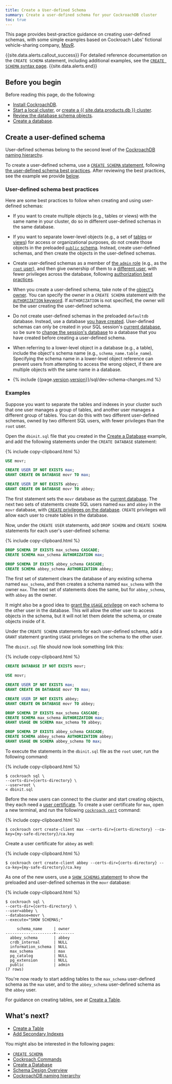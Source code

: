 ```yaml
---
title: Create a User-defined Schema
summary: Create a user-defined schema for your CockroachDB cluster
toc: true
---
```


This page provides best-practice guidance on creating user-defined schemas, with some simple examples based on Cockroach Labs' fictional vehicle-sharing company, [MovR](movr.html).

{{site.data.alerts.callout_success}}
For detailed reference documentation on the `CREATE SCHEMA` statement, including additional examples, see the [`CREATE SCHEMA` syntax page](create-schema.html).
{{site.data.alerts.end}}

## Before you begin

Before reading this page, do the following:

- [Install CockroachDB](install-cockroachdb.html).
- [Start a local cluster](secure-a-cluster.html), or [create a {{ site.data.products.db }} cluster](../cockroachcloud/create-your-cluster.html).
- [Review the database schema objects](schema-design-overview.html).
- [Create a database](schema-design-database.html).

## Create a user-defined schema

User-defined schemas belong to the second level of the [CockroachDB naming hierarchy](sql-name-resolution.html#naming-hierarchy).

To create a user-defined schema, use a [`CREATE SCHEMA` statement](create-schema.html), following [the user-defined schema best practices](#user-defined-schema-best-practices). After reviewing the best practices, see the example we provide [below](#examples).

### User-defined schema best practices

Here are some best practices to follow when creating and using user-defined schemas:

- If you want to create multiple objects (e.g., tables or views) with the same name in your cluster, do so in different user-defined schemas in the same database.

- If you want to separate lower-level objects (e.g., a set of [tables](schema-design-table.html) or [views](views.html)) for access or organizational purposes, do not create those objects in the preloaded [`public` schema](sql-name-resolution.html#naming-hierarchy). Instead, create user-defined schemas, and then create the objects in the user-defined schemas.

- Create user-defined schemas as a member of [the `admin` role](authorization.html#admin-role) (e.g., as the [`root` user](authorization.html#root-user)), and then give ownership of them to a [different user](schema-design-overview.html#controlling-access-to-objects), with fewer privileges across the database, following [authorization best practices](authorization.html#authorization-best-practices).

- When you create a user-defined schema, take note of the [object's owner](authorization.html#object-ownership). You can specify the owner in a `CREATE SCHEMA` statement with the [`AUTHORIZATION` keyword](create-schema.html#parameters). If `AUTHORIZATION` is not specified, the owner will be the user creating the user-defined schema.

- Do not create user-defined schemas in the preloaded `defaultdb` database. Instead, use a database [you have created](schema-design-database.html). User-defined schemas can only be created in your SQL session's [current database](sql-name-resolution.html#current-database), so be sure to [change the session's database](schema-design-database.html#database-best-practices) to a database that you have created before creating a user-defined schema.

- When referring to a lower-level object in a database (e.g., a table), include the object's schema name (e.g., `schema_name.table_name`). Specifying the schema name in a lower-level object reference can prevent users from attempting to access the wrong object, if there are multiple objects with the same name in a database.

- {% include {{page.[version](cluster-settings.html#setting-version).[version](cluster-settings.html#setting-version)}}/sql/dev-schema-changes.md %}

### Examples

Suppose you want to separate the tables and indexes in your cluster such that one user manages a group of tables, and another user manages a different group of tables. You can do this with two different user-defined schemas, owned by two different SQL users, with fewer privileges than the `root` user.

Open the `dbinit.sql` file that you created in the [Create a Database](schema-design-database.html) example, and add the following statements under the `CREATE DATABASE` statement:

{% include copy-clipboard.html %}
~~~ sql
USE movr;

CREATE USER IF NOT EXISTS max;
GRANT CREATE ON DATABASE movr TO max;

CREATE USER IF NOT EXISTS abbey;
GRANT CREATE ON DATABASE movr TO abbey;
~~~

The first statement sets the `movr` database as the [current database](sql-name-resolution.html#current-database). The next two sets of statements create SQL users named `max` and `abbey` in the `movr` database, with [`CREATE` privileges on the database](authorization.html#supported-privileges). `CREATE` privileges will allow each user to create tables in the database.

Now, under the `CREATE USER` statements, add `DROP SCHEMA` and `CREATE SCHEMA` statements for each user's user-defined schema:

{% include copy-clipboard.html %}
~~~ sql
DROP SCHEMA IF EXISTS max_schema CASCADE;
CREATE SCHEMA max_schema AUTHORIZATION max;

DROP SCHEMA IF EXISTS abbey_schema CASCADE;
CREATE SCHEMA abbey_schema AUTHORIZATION abbey;
~~~

The first set of statement clears the database of any existing schema named `max_schema`, and then creates a schema named `max_schema` with the owner `max`. The next set of statements does the same, but for `abbey_schema`, with `abbey` as the owner.

It might also be a good idea to [grant the `USAGE` privilege](grant.html#supported-privileges) on each schema to the other user in the database. This will allow the other user to access objects in the schema, but it will not let them delete the schema, or create objects inside of it.

Under the `CREATE SCHEMA` statements for each user-defined schema, add a `GRANT` statement granting `USAGE` privileges on the schema to the other user.

The `dbinit.sql` file should now look something link this:

{% include copy-clipboard.html %}
~~~ sql
CREATE DATABASE IF NOT EXISTS movr;

USE movr;

CREATE USER IF NOT EXISTS max;
GRANT CREATE ON DATABASE movr TO max;

CREATE USER IF NOT EXISTS abbey;
GRANT CREATE ON DATABASE movr TO abbey;

DROP SCHEMA IF EXISTS max_schema CASCADE;
CREATE SCHEMA max_schema AUTHORIZATION max;
GRANT USAGE ON SCHEMA max_schema TO abbey;

DROP SCHEMA IF EXISTS abbey_schema CASCADE;
CREATE SCHEMA abbey_schema AUTHORIZATION abbey;
GRANT USAGE ON SCHEMA abbey_schema TO max;
~~~

To execute the statements in the `dbinit.sql` file as the `root` user, run the following command:

{% include copy-clipboard.html %}
~~~ shell
$ cockroach sql \
--certs-dir={certs-directory} \
--user=root \
< dbinit.sql
~~~

Before the new users can connect to the cluster and start creating objects, they each need a [user certificate](authentication.html#client-authentication). To create a user certificate for `max`, open a new terminal, and run the following [`cockroach cert`](cockroach-cert.html) command:

{% include copy-clipboard.html %}
~~~ shell
$ cockroach cert create-client max --certs-dir={certs-directory} --ca-key={my-safe-directory}/ca.key
~~~

Create a user certificate for `abbey` as well:

{% include copy-clipboard.html %}
~~~ shell
$ cockroach cert create-client abbey --certs-dir={certs-directory} --ca-key={my-safe-directory}/ca.key
~~~

As one of the new users, use a [`SHOW SCHEMAS` statement](show-schemas.html) to show the preloaded and user-defined schemas in the `movr` database:

{% include copy-clipboard.html %}
~~~ shell
$ cockroach sql \
--certs-dir={certs-directory} \
--user=abbey \
--database=movr \
--execute="SHOW SCHEMAS;"
~~~

~~~
     schema_name     | owner
---------------------+--------
  abbey_schema       | abbey
  crdb_internal      | NULL
  information_schema | NULL
  max_schema         | max
  pg_catalog         | NULL
  pg_extension       | NULL
  public             | admin
(7 rows)
~~~

You're now ready to start adding tables to the `max_schema` user-defined schema as the `max` user, and to the `abbey_schema` user-defined schema as the `abbey` user.

For guidance on creating tables, see at [Create a Table](schema-design-table.html).

## What's next?

- [Create a Table](schema-design-table.html)
- [Add Secondary Indexes](schema-design-indexes.html)

You might also be interested in the following pages:

- [`CREATE SCHEMA`](create-schema.html)
- [Cockroach Commands](cockroach-commands.html)
- [Create a Database](schema-design-database.html)
- [Schema Design Overview](schema-design-overview.html)
- [CockroachDB naming hierarchy](sql-name-resolution.html#naming-hierarchy)
